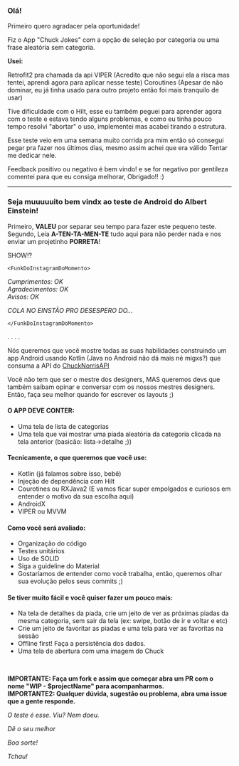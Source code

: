 ### Olá!

Primeiro quero agradacer pela oportunidade!

Fiz o App "Chuck Jokes" com a opção de seleção por categoria ou uma frase aleatória sem categoria.

**Usei:**

Retrofit2 pra chamada da api
VIPER (Acredito que não segui ela a risca mas tentei, aprendi agora para aplicar nesse teste)
Coroutines (Apesar de não dominar, eu já tinha usado para outro projeto então foi mais tranquilo de usar)

Tive dificuldade com o Hilt, esse eu também peguei para aprender agora com o teste e estava tendo alguns problemas, e como eu tinha pouco tempo resolvi "abortar" o uso, implementei mas acabei tirando a estrutura.

Esse teste veio em uma semana muito corrida pra mim então só consegui pegar pra fazer nos últimos dias, mesmo assim achei que era válido Tentar me dedicar nele.

Feedback positivo ou negativo é bem vindo! e se for negativo por gentileza comentei para que eu consiga melhorar, Obrigado!! :)

_____________________________________________________________________________________________________________________________________________

### Seja muuuuuito bem vindx ao teste de Android do Albert Einstein!

Primeiro, **VALEU** por separar seu tempo para fazer este pequeno teste.<br/>
Segundo, Leia **A-TEN-TA-MEN-TE** tudo aqui para não perder nada e nos enviar um projetinho **PORRETA**!

SHOW!? 

`<FunkDoInstagramDoMomento>`


 *Cumprimentos: OK* <br/>
 *Agradecimentos: OK* <br/>
 *Avisos: OK* <br/>

*COLA NO EINSTÃO PRO DESESPERO DO...*

`</FunkDoInstagramDoMomento>`

.
.
.
.


Nós queremos que você mostre todas as suas habilidades construindo um app Android usando Kotlin (Java no Android não dá mais né migxs?) que consuma a API do [ChuckNorrisAPI](https://api.chucknorris.io/ "ChuckNorrisAPI")

Você não tem que ser o mestre dos designers, MAS queremos devs que também saibam opinar e conversar com os nossos mestres designers. Então, faça seu melhor quando for escrever os layouts ;)

#### O APP DEVE CONTER:

- Uma tela de lista de categorias
- Uma tela que vai mostrar uma piada aleatória da categoria clicada na tela anterior (basicão: lista->detalhe ;))

####  Tecnicamente, o que queremos que você use:

- Kotlin (já falamos sobre isso, bebê)
- Injeção de dependência com Hilt
- Courotines ou RXJava2 (E vamos ficar super empolgados e curiosos em entender o motivo da sua escolha aqui)
- AndroidX
- VIPER ou MVVM

#### Como você será avaliado:

- Organização do código
- Testes unitários
- Uso de SOLID
- Siga a guideline do Material
- Gostaríamos de entender como você trabalha, então, queremos olhar sua evolução pelos seus commits ;)


#### Se tiver muito fácil e você quiser fazer um pouco mais:

- Na tela de detalhes da piada, crie um jeito de ver as próximas piadas da mesma categoria, sem sair da tela (ex: swipe, botão de ir e voltar e etc)
- Crie um jeito de favoritar as piadas e uma tela para ver as favoritas na sessão
- Offline first! Faça a persistência dos dados.
- Uma tela de abertura com uma imagem do Chuck

<br/>

**IMPORTANTE: Faça um fork e assim que começar abra um PR com o nome "WIP - $projectName" para acompanharmos.**<br/>
**IMPORTANTE2: Qualquer dúvida, sugestão ou problema, abra uma issue que a gente responde.**

*O teste é esse. Viu? Nem doeu.*

*Dê o seu melhor*

*Boa sorte!*

*Tchau!*

